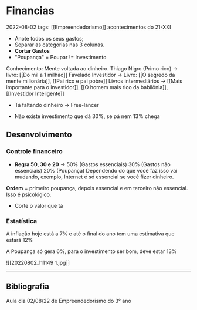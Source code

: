 # Financias
2022-08-02
tags: [[Empreendedorismo]] acontecimentos do  21-XXI

* Anote todos os seus gastos;
* Separar as categorias nas 3 colunas.
* **Cortar Gastos**
* "Poupança" = Poupar != Investimento

Conhecimento: Mente voltada ao dinheiro.
Thiago Nigro (Primo rico) -> livro: [[Do mil a 1 milhão]]
Favelado Investidor -> 
Livro: [[O segredo da mente milionária]],  [[Pai rico e pai pobre]]
Livros intermediários -> [[Mais importante para o investidor]], [[O homem mais rico da babilônia]], [[Investidor Inteligente]]

* Tá faltando dinheiro -> Free-lancer

* Não existe investimento que dá 30%, se pá nem 13% chega

## Desenvolvimento

### Controle financeiro

* **Regra 50, 30 e 20** -> 50% (Gastos essenciais) 30% (Gastos não essenciais) 20% (Poupança) 
Dependendo do que você faz isso vai mudando, exemplo, Internet é só essencial se você fizer dinheiro.

**Ordem** = primeiro poupança, depois essencial e em terceiro não essencial. Isso é psicológico.

* Corte o valor que tá 

### Estatística

A inflação hoje está a 7% e até o final do ano tem uma estimativa que estará 12%

A Poupança só gera 6%, para o investimento ser bom, deve estar 13%

![[20220802_111149 1.jpg]]

-----------------------------------------------
## Bibliografia

Aula dia 02/08/22 de Empreendedorismo do 3° ano


